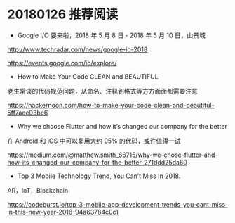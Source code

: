 # 20180126 推荐阅读

* Google I/O 要来啦，2018 年 5 月 8 日 - 2018 年 5 月 10 日，山景城

http://www.techradar.com/news/google-io-2018

https://events.google.com/io/explore/

* How to Make Your Code CLEAN and BEAUTIFUL

老生常谈的代码规范问题，从命名、注释到格式等方方面面都需要注意

https://hackernoon.com/how-to-make-your-code-clean-and-beautiful-5ff7aee03be6

* Why we choose Flutter and how it’s changed our company for the better

在 Android 和 iOS 中可以复用大约 95% 的代码，或许值得一试

https://medium.com/@matthew.smith_66715/why-we-chose-flutter-and-how-its-changed-our-company-for-the-better-271ddd25da60

* Top 3 Mobile Technology Trend, You Can’t Miss In 2018.

AR，loT，Blockchain

https://codeburst.io/top-3-mobile-app-development-trends-you-cant-miss-in-this-new-year-2018-94a63784c0c1